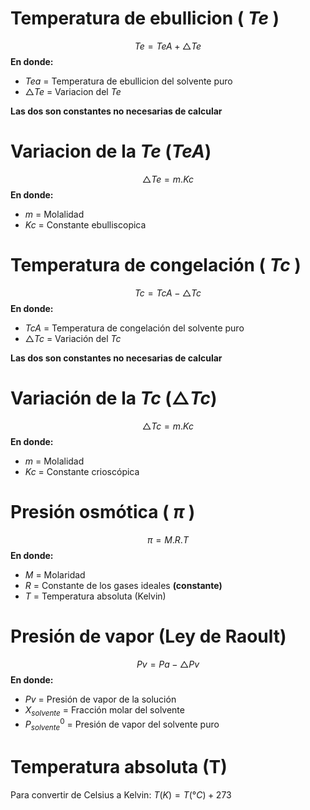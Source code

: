 # Temperatura de ebullicion ( $Te$ )
$$ Te  = TeA +  \triangle Te$$
**En donde:**
   - $Tea$ = Temperatura de ebullicion del solvente puro 
   - $\triangle Te$ = Variacion del $Te$

   **Las dos son constantes no necesarias de calcular**
# Variacion de la $Te$ ($TeA$)
$$\triangle Te = m.Kc $$
**En donde:**
   - $m$ = Molalidad 
   - $Kc$ = Constante ebulliscopica 
# Temperatura de congelación ( $Tc$ )
$$ Tc = TcA - \triangle Tc$$
**En donde:**
   - $TcA$ = Temperatura de congelación del solvente puro
   - $\triangle Tc$ = Variación del $Tc$

   **Las dos son constantes no necesarias de calcular**
# Variación de la $Tc$ ($\triangle Tc$)
$$\triangle Tc = m.Kc $$
**En donde:**
   - $m$ = Molalidad
   - $Kc$ = Constante crioscópica

# Presión osmótica ( $\pi$ )
$$ \pi = M.R.T $$
**En donde:**
   - $M$ = Molaridad
   - $R$ = Constante de los gases ideales **(constante)**
   - $T$ = Temperatura absoluta (Kelvin)

# Presión de vapor (Ley de Raoult)
$$ Pv = Pa - \triangle Pv$$
**En donde:**
   - $Pv$ = Presión de vapor de la solución
   - $X_{solvente}$ = Fracción molar del solvente
   - $P^0_{solvente}$ = Presión de vapor del solvente puro

# Temperatura absoluta (T)
Para convertir de Celsius a Kelvin: $T(K) = T(°C) + 273$